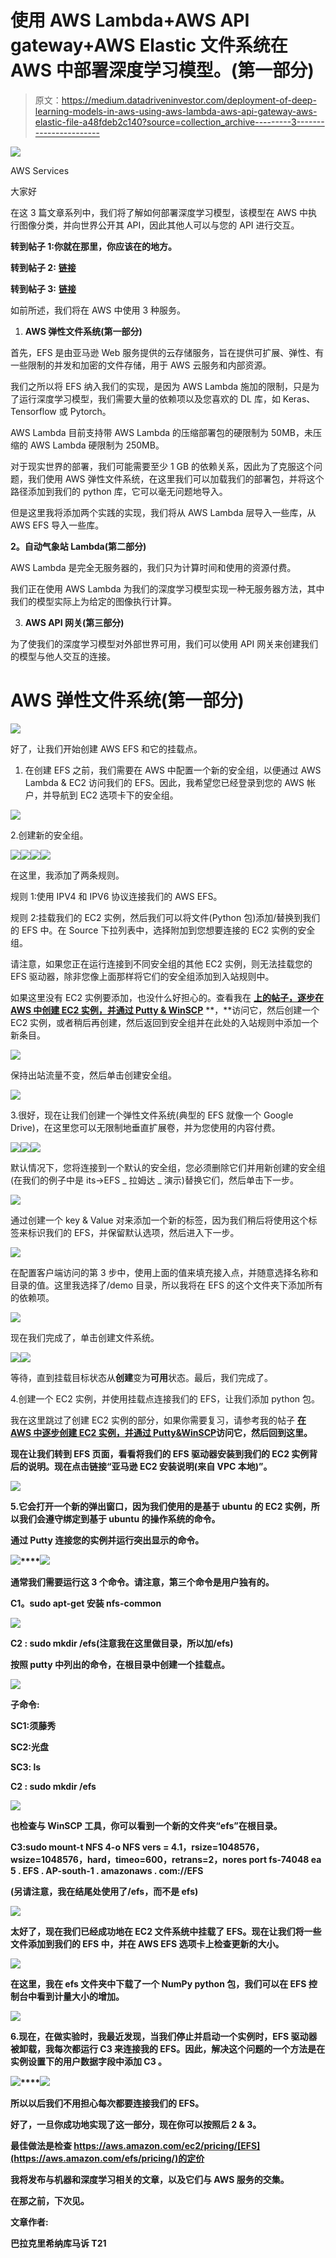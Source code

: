 # 使用 AWS Lambda+AWS API gateway+AWS Elastic 文件系统在 AWS 中部署深度学习模型。(第一部分)

> 原文：<https://medium.datadriveninvestor.com/deployment-of-deep-learning-models-in-aws-using-aws-lambda-aws-api-gateway-aws-elastic-file-a48fdeb2c140?source=collection_archive---------3----------------------->

![](img/3c14ebaf74453341acad4a0e2ae4ed44.png)

AWS Services

大家好

在这 3 篇文章系列中，我们将了解如何部署深度学习模型，该模型在 AWS 中执行图像分类，并向世界公开其 API，因此其他人可以与您的 API 进行交互。

**转到帖子 1:你就在那里，你应该在的地方。**

**转到帖子 2:** [**链接**](https://medium.com/@balakrishnakumar.v/deployment-of-deep-learning-models-in-aws-using-aws-lambda-aws-api-gateway-aws-elastic-file-2b7102b3ff39?sk=43669dd5d884823cc95d0281a3d4d2b2)

**转到帖子 3:** [**链接**](https://medium.com/@balakrishnakumar.v/deployment-of-deep-learning-models-in-aws-using-aws-lambda-aws-api-gateway-aws-elastic-file-c423139fa858?sk=c781d42e92cab18e797f2b5e58b7068c)

如前所述，我们将在 AWS 中使用 3 种服务。

1.  **AWS 弹性文件系统(第一部分)**

首先，EFS 是由亚马逊 Web 服务提供的云存储服务，旨在提供可扩展、弹性、有一些限制的并发和加密的文件存储，用于 AWS 云服务和内部资源。

我们之所以将 EFS 纳入我们的实现，是因为 AWS Lambda 施加的限制，只是为了运行深度学习模型，我们需要大量的依赖项以及您喜欢的 DL 库，如 Keras、Tensorflow 或 Pytorch。

AWS Lambda 目前支持带 AWS Lambda 的压缩部署包的硬限制为 50MB，未压缩的 AWS Lambda 硬限制为 250MB。

对于现实世界的部署，我们可能需要至少 1 GB 的依赖关系，因此为了克服这个问题，我们使用 AWS 弹性文件系统，在这里我们可以加载我们的部署包，并将这个路径添加到我们的 python 库，它可以毫无问题地导入。

但是这里我将添加两个实践的实现，我们将从 AWS Lambda 层导入一些库，从 AWS EFS 导入一些库。

**2。自动气象站 Lambda(第二部分)**

AWS Lambda 是完全无服务器的，我们只为计算时间和使用的资源付费。

我们正在使用 AWS Lambda 为我们的深度学习模型实现一种无服务器方法，其中我们的模型实际上为给定的图像执行计算。

3. **AWS API 网关(第三部分)**

为了使我们的深度学习模型对外部世界可用，我们可以使用 API 网关来创建我们的模型与他人交互的连接。

# **AWS 弹性文件系统(第一部分)**

![](img/70b8c76d48353c1e48d02dc188c6b6eb.png)

好了，让我们开始创建 AWS EFS 和它的挂载点。

1.  在创建 EFS 之前，我们需要在 AWS 中配置一个新的安全组，以便通过 AWS Lambda & EC2 访问我们的 EFS。因此，我希望您已经登录到您的 AWS 帐户，并导航到 EC2 选项卡下的安全组。

![](img/b76bedb8bc431938ece04ff56a8d4fc4.png)

2.创建新的安全组。

![](img/65ee9f0f0c6374613aaf2aaaad2c1a95.png)![](img/7ab2f7b19ff97b013299aad61a778544.png)![](img/c9202b811f421aef29a62586cbc7dc65.png)![](img/8e78bb835c55af8bc3f0dec3a0472d73.png)

在这里，我添加了两条规则。

规则 1:使用 IPV4 和 IPV6 协议连接我们的 AWS EFS。

规则 2:挂载我们的 EC2 实例，然后我们可以将文件(Python 包)添加/替换到我们的 EFS 中。在 Source 下拉列表中，选择附加到您想要连接的 EC2 实例的安全组。

请注意，如果您正在运行连接到不同安全组的其他 EC2 实例，则无法挂载您的 EFS 驱动器，除非您像上面那样将它们的安全组添加到入站规则中。

如果这里没有 EC2 实例要添加，也没什么好担心的。查看我在 [**上的帖子，逐步在 AWS 中创建 EC2 实例，并通过 Putty & WinSCP**](https://medium.com/@balakrishnakumar777/step-by-step-creation-of-an-ec2-instance-in-aws-and-access-it-via-putty-winscp-a6c28f2022be) **，**访问它，然后创建一个 EC2 实例，或者稍后再创建，然后返回到安全组并在此处的入站规则中添加一个新条目。

![](img/933638f57e2357c4550a5228a30d9d64.png)

保持出站流量不变，然后单击创建安全组。

![](img/32e50881d6f321790f88d37985d9012b.png)

3.很好，现在让我们创建一个弹性文件系统(典型的 EFS 就像一个 Google Drive)，在这里您可以无限制地垂直扩展卷，并为您使用的内容付费。

![](img/2ffd3a011a00b789328dbdc151ee2adb.png)![](img/10ce648b512dd9205fe7ea3d78768f59.png)![](img/2254e0e21d5ab875df6f0f80e59357dd.png)

默认情况下，您将连接到一个默认的安全组，您必须删除它们并用新创建的安全组(在我们的例子中是 its→EFS _ 拉姆达 _ 演示)替换它们，然后单击下一步。

![](img/4b1772137d4809294fd80dc03891b5e7.png)

通过创建一个 key & Value 对来添加一个新的标签，因为我们稍后将使用这个标签来标识我们的 EFS，并保留默认选项，然后进入下一步。

![](img/104774ff7ea65594980ae8d2fccf6f95.png)

在配置客户端访问的第 3 步中，使用上面的值来填充接入点，并随意选择名称和目录的值。这里我选择了/demo 目录，所以我将在 EFS 的这个文件夹下添加所有的依赖项。

![](img/2bea884a20f09a3d5e407b53a6ad176c.png)

现在我们完成了，单击创建文件系统。

![](img/04ede6309930ab71ecfe8b96a340d5c6.png)![](img/d0279bd95c221de09f0f5b9af095c2b9.png)

等待，直到挂载目标状态从**创建**变为**可用**状态。最后，我们完成了。

4.创建一个 EC2 实例，并使用挂载点连接我们的 EFS，让我们添加 python 包。

我在这里跳过了创建 EC2 实例的部分，如果你需要复习，请参考我的帖子 [**在 AWS 中逐步创建 EC2 实例，并通过 Putty&WinSCP**](https://medium.com/@balakrishnakumar777/step-by-step-creation-of-an-ec2-instance-in-aws-and-access-it-via-putty-winscp-a6c28f2022be)**访问它，然后回到这里。**

**现在让我们转到 EFS 页面，看看将我们的 EFS 驱动器安装到我们的 EC2 实例背后的说明。现在点击链接“亚马逊 EC2 安装说明(来自 VPC 本地)”。**

**![](img/2f657cfc437d77f0afff2093a2153b55.png)**

**5.它会打开一个新的弹出窗口，因为我们使用的是基于 ubuntu 的 EC2 实例，所以我们会遵守绑定到基于 ubuntu 的操作系统的命令。**

**通过 Putty 连接您的实例并运行突出显示的命令。**

**![](img/97ca3454a11e3b67167799a5bf84bb5c.png)****![](img/615ab12f57bef10651fbc30012c9da80.png)**

**通常我们需要运行这 3 个命令。请注意，第三个命令是用户独有的。**

****C1。sudo apt-get 安装 nfs-common****

**![](img/ac10366eb3034dbfd2c5f7bacd7b4061.png)**

****C2** : **sudo mkdir /efs(注意我在这里做目录，所以加/efs)****

**按照 putty 中列出的命令，在根目录中创建一个挂载点。**

**![](img/a4444fddc2eaabc7ae0ab9a44abce84d.png)**

**子命令:**

**SC1:须藤秀**

**SC2:光盘**

**SC3: ls**

**C2 : sudo mkdir /efs**

**![](img/e503adde0da71e57b80346a22e5b7671.png)**

**也检查与 WinSCP 工具，你可以看到一个新的文件夹“efs”在根目录。**

****C3:sudo mount-t NFS 4-o NFS vers = 4.1，rsize=1048576，wsize=1048576，hard，timeo=600，retrans=2，nores port fs-74048 ea 5 . EFS . AP-south-1 . amazonaws . com://EFS****

****(另请注意，我在结尾处使用了/efs，而不是 efs)****

**![](img/160d43b47566307f11bfa9e18e5ea855.png)**

**太好了，现在我们已经成功地在 EC2 文件系统中挂载了 EFS。现在让我们将一些文件添加到我们的 EFS 中，并在 AWS EFS 选项卡上检查更新的大小。**

**![](img/ff02b78cfb54c4ae08e5f2af90a2a64b.png)**

**在这里，我在 efs 文件夹中下载了一个 NumPy python 包，我们可以在 EFS 控制台中看到计量大小的增加。**

**![](img/37003eb7372d8ab0833a1373078fb29c.png)**

**6.现在，在做实验时，我最近发现，当我们停止并启动一个实例时，EFS 驱动器被卸载，我每次都运行 **C3** 来连接我的 EFS。因此，解决这个问题的一个方法是在实例设置下的用户数据字段中添加 **C3** 。**

**![](img/579fd099dc3d3c5b061d1d2feffd5cac.png)****![](img/960869deb744df5b22c95c6fc3c69ba2.png)**

**所以以后我们不用担心每次都要连接我们的 EFS。**

**好了，一旦你成功地实现了这一部分，现在你可以按照后 2 & 3。**

**最佳做法是检查 https://aws.amazon.com/ec2/pricing/[EFS](https://aws.amazon.com/efs/pricing/)的定价**

**我将发布与机器和深度学习相关的文章，以及它们与 AWS 服务的交集。**

**在那之前，下次见。**

****文章作者:****

**巴拉克里希纳库马诉 T21**